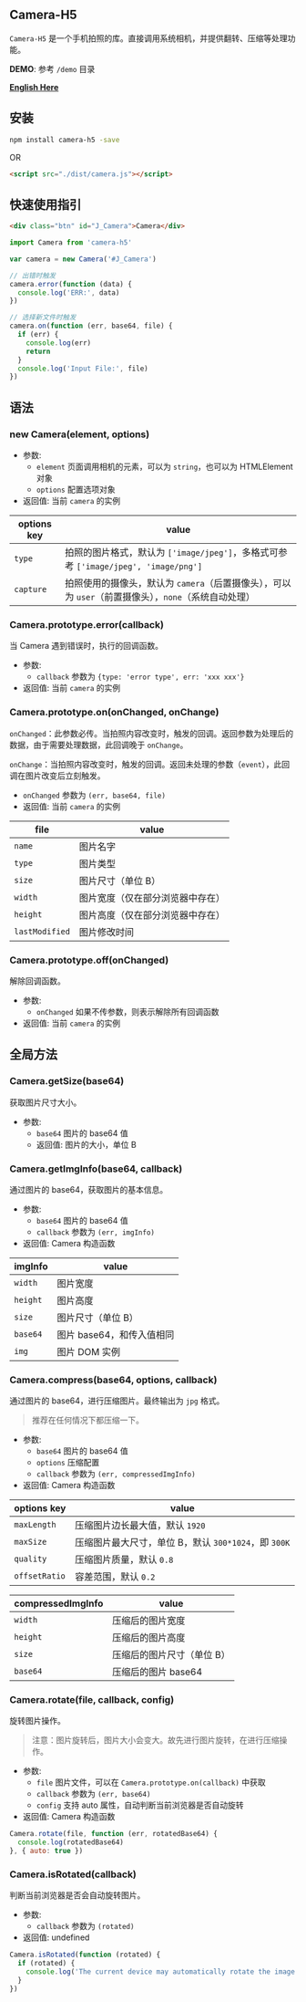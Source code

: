 ## Camera-H5

`Camera-H5` 是一个手机拍照的库。直接调用系统相机，并提供翻转、压缩等处理功能。

**DEMO**: 参考 `/demo` 目录

**[English Here](README.md)**

## 安装

```bash
npm install camera-h5 -save
```

OR 

```html
<script src="./dist/camera.js"></script>
```

## 快速使用指引

```html
<div class="btn" id="J_Camera">Camera</div>
```

```js
import Camera from 'camera-h5'

var camera = new Camera('#J_Camera')

// 出错时触发
camera.error(function (data) {
  console.log('ERR:', data)
})

// 选择新文件时触发
camera.on(function (err, base64, file) {
  if (err) {
    console.log(err)
    return
  }
  console.log('Input File:', file)
})
```

## 语法

### new Camera(element, options)

* 参数:
  * `element` 页面调用相机的元素，可以为 `string`，也可以为 HTMLElement对象
  * `options` 配置选项对象
* 返回值: 当前 `camera` 的实例

| options key | value                                    |
| ----------- | ---------------------------------------- |
| `type`      | 拍照的图片格式，默认为 `['image/jpeg']`，多格式可参考 `['image/jpeg', 'image/png']` |
| `capture`    | 拍照使用的摄像头，默认为 `camera`（后置摄像头），可以为 `user`（前置摄像头），`none`（系统自动处理） |

### Camera.prototype.error(callback)

当 Camera 遇到错误时，执行的回调函数。

* 参数:
  * `callback` 参数为 `{type: 'error type', err: 'xxx xxx'}`
* 返回值: 当前 `camera` 的实例

### Camera.prototype.on(onChanged, onChange)

`onChanged`：此参数必传。当拍照内容改变时，触发的回调。返回参数为处理后的数据，由于需要处理数据，此回调晚于 `onChange`。

`onChange`：当拍照内容改变时，触发的回调。返回未处理的参数（`event`），此回调在图片改变后立刻触发。

* `onChanged` 参数为 `(err, base64, file)`
* 返回值: 当前 `camera` 的实例

| file           | value            |
| -------------- | ---------------- |
| `name`         | 图片名字             |
| `type`         | 图片类型             |
| `size`         | 图片尺寸（单位 B）       |
| `width`        | 图片宽度（仅在部分浏览器中存在） |
| `height`       | 图片高度（仅在部分浏览器中存在） |
| `lastModified` | 图片修改时间           |

### Camera.prototype.off(onChanged)

解除回调函数。

* 参数:
  * `onChanged` 如果不传参数，则表示解除所有回调函数
* 返回值: 当前 `camera` 的实例

## 全局方法

### Camera.getSize(base64)

获取图片尺寸大小。

* 参数:
  * `base64` 图片的 base64 值
  * 返回值: 图片的大小，单位 B

### Camera.getImgInfo(base64, callback)

通过图片的 base64，获取图片的基本信息。

* 参数:
  * `base64` 图片的 base64 值
  * `callback` 参数为 `(err, imgInfo)`
* 返回值: Camera 构造函数

| imgInfo  | value            |
| -------- | ---------------- |
| `width`  | 图片宽度             |
| `height` | 图片高度             |
| `size`   | 图片尺寸（单位 B）       |
| `base64` | 图片 base64，和传入值相同 |
| `img`    | 图片 DOM 实例        |

### Camera.compress(base64, options, callback)

通过图片的 base64，进行压缩图片。最终输出为 `jpg` 格式。

> 推荐在任何情况下都压缩一下。

* 参数:
  * `base64` 图片的 base64 值
  * `options` 压缩配置
  * `callback` 参数为 `(err, compressedImgInfo)`
* 返回值: Camera 构造函数

| options key   | value                                   |
| ------------- | --------------------------------------- |
| `maxLength`   | 压缩图片边长最大值，默认 `1920`                       |
| `maxSize`     | 压缩图片最大尺寸，单位 B，默认 `300*1024`，即 `300K`      |
| `quality`     | 压缩图片质量，默认 `0.8`                         |
| `offsetRatio` | 容差范围，默认 `0.2` |

| compressedImgInfo | value          |
| ----------------- | -------------- |
| `width`           | 压缩后的图片宽度       |
| `height`          | 压缩后的图片高度       |
| `size`            | 压缩后的图片尺寸（单位 B） |
| `base64`          | 压缩后的图片 base64  |

### Camera.rotate(file, callback, config)

旋转图片操作。

> 注意：图片旋转后，图片大小会变大。故先进行图片旋转，在进行压缩操作。

* 参数:
  * `file` 图片文件，可以在 `Camera.prototype.on(callback)` 中获取
  * `callback` 参数为 `(err, base64)`
  * `config` 支持 auto 属性，自动判断当前浏览器是否自动旋转
* 返回值: Camera 构造函数

```js
Camera.rotate(file, function (err, rotatedBase64) {
  console.log(rotatedBase64)
}, { auto: true })
```

### Camera.isRotated(callback)

判断当前浏览器是否会自动旋转图片。

* 参数:
  * `callback` 参数为 `(rotated)`
* 返回值: undefined

```js
Camera.isRotated(function (rotated) {
  if (rotated) {
    console.log('The current device may automatically rotate the image.')
  }
})
```

